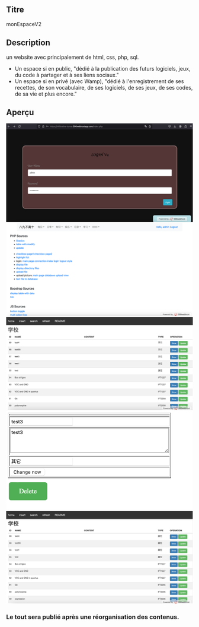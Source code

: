 ## Titre
monEspaceV2

## Description
un website avec principalement de html, css, php, sql. 

- Un espace si en public, "dédié à la publication des futurs logiciels, jeux, du code à partager et à ses liens sociaux."
- Un espace si en privé (avec Wamp), "dédié à l'enregistrement de ses recettes, de son vocabulaire, de ses logiciels, de ses jeux, de ses codes, de sa vie et plus encore."


## Aperçu
![Image d'aperçu du projet](apercu1.png)
![Image d'aperçu du projet](apercu2.png)
![Image d'aperçu du projet](apercu3.png)
![Image d'aperçu du projet](apercu4.png)
![Image d'aperçu du projet](apercu5.png)





### Le tout sera publié après une réorganisation des contenus.
  

